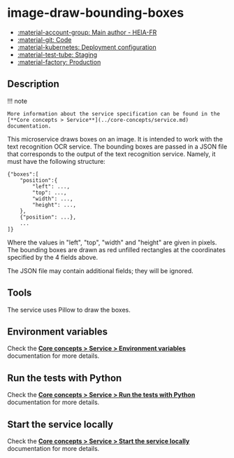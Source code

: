 # image-draw-bounding-boxes

- [:material-account-group: Main author - HEIA-FR](https://www.hes-so.ch/swiss-ai-center/equipe)
- [:material-git: Code](https://github.com/swiss-ai-center/text-recognition-ocr-service)
- [:material-kubernetes: Deployment configuration](https://github.com/swiss-ai-center/text-recognition-ocr-service/tree/main/kubernetes)
- [:material-test-tube: Staging](https://text-recognition-ocr-swiss-ai-center.kube.isc.heia-fr.ch)
- [:material-factory: Production](https://text-recognition-ocs.swiss-ai-center.ch)

## Description

!!! note

    More information about the service specification can be found in the
    [**Core concepts > Service**](../core-concepts/service.md) documentation.

This microservice draws boxes on an image. It is intended to work with the text recognition OCR service. The bounding boxes are passed in a JSON file that corresponds to the output of the text recognition service. Namely, it must have the following structure:
```
{"boxes":[
    "position":{
        "left": ...,
        "top": ...,
        "width": ...,
        "height": ...,
    },
    {"position": ...},
    ...
]}
```
Where the values in "left", "top", "width" and "height" are given in pixels. The bounding boxes are drawn as red unfilled rectangles at the coordinates specified by the 4 fields above.

The JSON file may contain additional fields; they will be ignored.

## Tools
The service uses Pillow to draw the boxes.


## Environment variables

Check the
[**Core concepts > Service > Environment variables**](../core-concepts/service.md#environment-variables)
documentation for more details.

## Run the tests with Python

Check the
[**Core concepts > Service > Run the tests with Python**](../core-concepts/service.md#run-the-tests-with-python)
documentation for more details.

## Start the service locally

Check the
[**Core concepts > Service > Start the service locally**](../core-concepts/service.md#start-the-service-locally)
documentation for more details.
